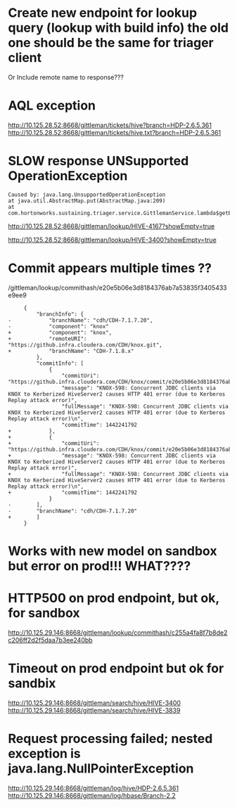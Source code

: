 # Create new endpoint for lookup query (lookup with build info) the old one should be the same for triager client
Or Include remote name to response???

# AQL exception
 http://10.125.28.52:8668/gittleman/tickets/hive?branch=HDP-2.6.5.361
 http://10.125.28.52:8668/gittleman/tickets/hive.txt?branch=HDP-2.6.5.361

# SLOW response UNSupported OperationException
```
Caused by: java.lang.UnsupportedOperationException
at java.util.AbstractMap.put(AbstractMap.java:209)
at com.hortonworks.sustaining.triager.service.GittlemanService.lambda$getBranchesContainingTicket$3(GittlemanService.java:58)
```
 http://10.125.28.52:8668/gittleman/lookup/HIVE-4167?showEmpty=true 

 http://10.125.28.52:8668/gittleman/lookup/HIVE-3400?showEmpty=true

# Commit appears multiple times ??

/gittleman/lookup/commithash/e20e5b06e3d8184376ab7a53835f3405433e9ee9
```
     {
         "branchInfo": {
-            "branchName": "cdh/CDH-7.1.7.20",
-            "component": "knox"
+            "component": "knox",
+            "remoteURI": "https://github.infra.cloudera.com/CDH/knox.git",
+            "branchName": "CDH-7.1.8.x"
         },
         "commitInfo": [
             {
                 "commitUri": "https://github.infra.cloudera.com/CDH/knox/commit/e20e5b06e3d8184376ab7a53835f3405433e9ee9",
                 "message": "KNOX-598: Concurrent JDBC clients via KNOX to Kerberized HiveServer2 causes HTTP 401 error (due to Kerberos Replay attack error)",
                 "fullMessage": "KNOX-598: Concurrent JDBC clients via KNOX to Kerberized HiveServer2 causes HTTP 401 error (due to Kerberos Replay attack error)\n",
                 "commitTime": 1442241792
+            },
+            {
+                "commitUri": "https://github.infra.cloudera.com/CDH/knox/commit/e20e5b06e3d8184376ab7a53835f3405433e9ee9",
+                "message": "KNOX-598: Concurrent JDBC clients via KNOX to Kerberized HiveServer2 causes HTTP 401 error (due to Kerberos Replay attack error)",
+                "fullMessage": "KNOX-598: Concurrent JDBC clients via KNOX to Kerberized HiveServer2 causes HTTP 401 error (due to Kerberos Replay attack error)\n",
+                "commitTime": 1442241792
             }
-        ],
-        "branchName": "cdh/CDH-7.1.7.20"
+        ]
     }
```

# Works with new model on sandbox but error on prod!!! WHAT????

# HTTP500 on prod endpoint, but ok, for sandbox 
http://10.125.29.146:8668/gittleman/lookup/commithash/c255a4fa8f7b8de2c206ff2d2f5daa7b3ee240bb

# Timeout on prod endpoint but ok for sandbix
http://10.125.29.146:8668/gittleman/search/hive/HIVE-3400
http://10.125.29.146:8668/gittleman/search/hive/HIVE-3839

# Request processing failed; nested exception is java.lang.NullPointerException
http://10.125.29.146:8668/gittleman/log/hive/HDP-2.6.5.361
http://10.125.29.146:8668/gittleman/log/hbase/Branch-2.2